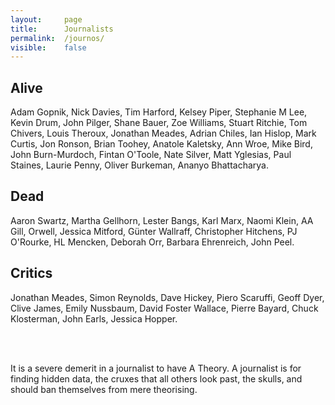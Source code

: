 ```yaml
---
layout:     page
title:      Journalists
permalink:  /journos/
visible:    false
---
```



## Alive

Adam Gopnik, Nick Davies, Tim Harford, Kelsey Piper, Stephanie M Lee, Kevin Drum, John Pilger, Shane Bauer, Zoe Williams, Stuart Ritchie, Tom Chivers, Louis Theroux, Jonathan Meades, Adrian Chiles, Ian Hislop, Mark Curtis, Jon Ronson, Brian Toohey, Anatole Kaletsky, Ann Wroe, Mike Bird, John Burn-Murdoch, Fintan O'Toole, Nate Silver, Matt Yglesias, Paul Staines, Laurie Penny, Oliver Burkeman, Ananyo Bhattacharya.

## Dead

Aaron Swartz, Martha Gellhorn, Lester Bangs, Karl Marx, Naomi Klein, AA Gill, Orwell, Jessica Mitford, Günter Wallraff, Christopher Hitchens, PJ O'Rourke, HL Mencken, Deborah Orr, Barbara Ehrenreich, John Peel.

## Critics

Jonathan Meades, Simon Reynolds, Dave Hickey, Piero Scaruffi, Geoff Dyer, Clive James, Emily Nussbaum, David Foster Wallace, Pierre Bayard, Chuck Klosterman, John Earls, Jessica Hopper.

<!-- Robert Fisk, John Pilger -->

<br><br>

It is a severe demerit in a journalist to have A Theory. A journalist is for finding hidden data, the cruxes that all others look past, the skulls, and should ban themselves from mere theorising.